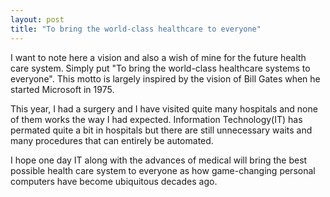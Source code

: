 ```yaml
---
layout: post
title: "To bring the world-class healthcare to everyone"
---
```

I want to note here a vision and also a wish of mine for the future health care system. Simply put "To bring the world-class healthcare systems to everyone". This motto is largely inspired by the vision of Bill Gates when he started Microsoft in 1975.

This year, I had a surgery and I have visited quite many hospitals and none of them works the way I had expected. Information Technology(IT) has permated quite a bit in hospitals but there are still unnecessary waits and many procedures that can entirely be automated.

I hope one day IT along with the advances of medical will bring the best possible health care system to everyone as how game-changing personal computers have become ubiquitous decades ago.
